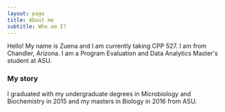 ```yaml
---
layout: page
title: About me
subtitle: Who am I?
---
```


Hello! My name is Zuena and I am currently taking CPP 527. I am from Chandler, Arizona. I am a Program Evaluation and Data Analytics Master's student at ASU.

### My story

I graduated with my undergraduate degrees in Microbiology and Biochemistry in 2015 and my masters in Biology in 2016 from ASU.

